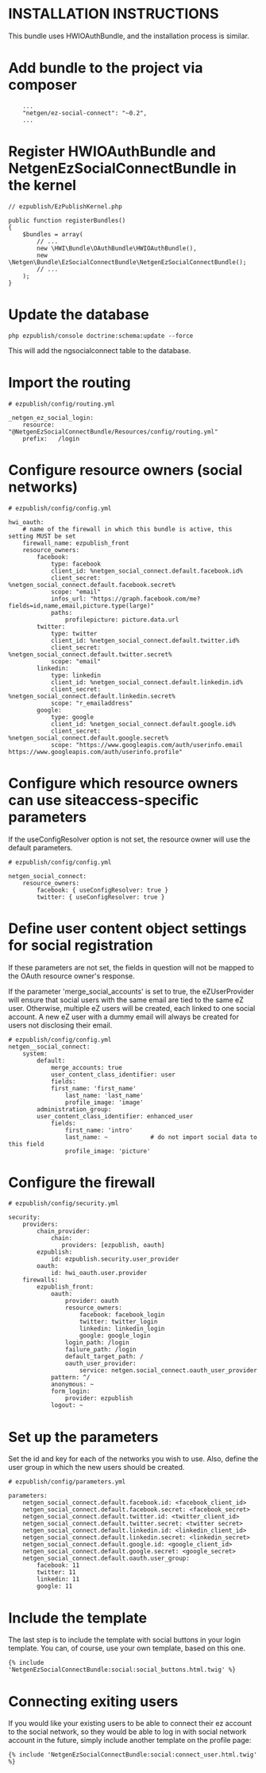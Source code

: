 # INSTALLATION INSTRUCTIONS

This bundle uses HWIOAuthBundle, and the installation process is similar.

# Add bundle to the project via composer
```
    ...
    "netgen/ez-social-connect": "~0.2",
    ...
```

# Register HWIOAuthBundle and NetgenEzSocialConnectBundle in the kernel
```
// ezpublish/EzPublishKernel.php

public function registerBundles()
{
    $bundles = array(
        // ...
        new \HWI\Bundle\OAuthBundle\HWIOAuthBundle(),
        new \Netgen\Bundle\EzSocialConnectBundle\NetgenEzSocialConnectBundle();
        // ...
    );
}
```

# Update the database
```
php ezpublish/console doctrine:schema:update --force
```
This will add the ngsocialconnect table to the database.

# Import the routing
```
# ezpublish/config/routing.yml

_netgen_ez_social_login:
    resource: "@NetgenEzSocialConnectBundle/Resources/config/routing.yml"
    prefix:   /login
```

# Configure resource owners (social networks)
```
# ezpublish/config/config.yml

hwi_oauth:
    # name of the firewall in which this bundle is active, this setting MUST be set
    firewall_name: ezpublish_front
    resource_owners:
        facebook:
            type: facebook
            client_id: %netgen_social_connect.default.facebook.id%
            client_secret: %netgen_social_connect.default.facebook.secret%
            scope: "email"
            infos_url: "https://graph.facebook.com/me?fields=id,name,email,picture.type(large)"
            paths:
                profilepicture: picture.data.url
        twitter:
            type: twitter
            client_id: %netgen_social_connect.default.twitter.id%
            client_secret: %netgen_social_connect.default.twitter.secret%
            scope: "email"
        linkedin:
            type: linkedin
            client_id: %netgen_social_connect.default.linkedin.id%
            client_secret: %netgen_social_connect.default.linkedin.secret%
            scope: "r_emailaddress"
        google:
            type: google
            client_id: %netgen_social_connect.default.google.id%
            client_secret: %netgen_social_connect.default.google.secret%
            scope: "https://www.googleapis.com/auth/userinfo.email https://www.googleapis.com/auth/userinfo.profile"
```

# Configure which resource owners can use siteaccess-specific parameters
If the useConfigResolver option is not set, the resource owner will use the default parameters.
```
# ezpublish/config/config.yml

netgen_social_connect:
    resource_owners:
        facebook: { useConfigResolver: true }
        twitter: { useConfigResolver: true }            
```            

# Define user content object settings for social registration
If these parameters are not set, the fields in question will not be mapped to the OAuth resource owner's response.

If the parameter 'merge_social_accounts' is set to true, the eZUserProvider will ensure that social users with the same email are tied to the same eZ user.
Otherwise, multiple eZ users will be created, each linked to one social account. A new eZ user with a dummy email will always be created for users not disclosing their email.

```
# ezpublish/config/config.yml
netgen__social_connect:
    system:
        default:
            merge_accounts: true
            user_content_class_identifier: user
            fields:
	        first_name: 'first_name'
                last_name: 'last_name'
                profile_image: 'image'
        administration_group:
	    user_content_class_identifier: enhanced_user
            fields:
                first_name: 'intro'
                last_name: ~            # do not import social data to this field
                profile_image: 'picture'
```

# Configure the firewall
```
# ezpublish/config/security.yml

security:
    providers:
        chain_provider:
            chain:
               providers: [ezpublish, oauth]
        ezpublish:
            id: ezpublish.security.user_provider
        oauth:
            id: hwi_oauth.user.provider
    firewalls:
        ezpublish_front:
            oauth:
                provider: oauth
                resource_owners:
                    facebook: facebook_login
                    twitter: twitter_login
                    linkedin: linkedin_login
                    google: google_login
                login_path: /login
                failure_path: /login
                default_target_path: /
                oauth_user_provider:
                    service: netgen.social_connect.oauth_user_provider
            pattern: ^/
            anonymous: ~
            form_login:
                provider: ezpublish
            logout: ~
```

# Set up the parameters
Set the id and key for each of the networks you wish to use.
Also, define the user group in which the new users should be created.
```
# ezpublish/config/parameters.yml

parameters:
    netgen_social_connect.default.facebook.id: <facebook_client_id>
    netgen_social_connect.default.facebook.secret: <facebook_secret>
    netgen_social_connect.default.twitter.id: <twitter_client_id>
    netgen_social_connect.default.twitter.secret: <twitter secret>
    netgen_social_connect.default.linkedin.id: <linkedin_client_id>
    netgen_social_connect.default.linkedin.secret: <linkedin_secret>
    netgen_social_connect.default.google.id: <google_client_id>
    netgen_social_connect.default.google.secret: <google_secret>
    netgen_social_connect.default.oauth.user_group:
        facebook: 11
        twitter: 11
        linkedin: 11
        google: 11
```

# Include the template
The last step is to include the template with social buttons in your login template.
You can, of course, use your own template, based on this one.
```
{% include 'NetgenEzSocialConnectBundle:social:social_buttons.html.twig' %}
```

# Connecting exiting users
If you would like your existing users to be able to connect their ez account to the social network, so they would be able to log in with social network account in the future, simply include another template on the profile page:
```
{% include 'NetgenEzSocialConnectBundle:social:connect_user.html.twig' %}
```


